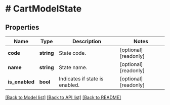 # # CartModelState

## Properties

Name | Type | Description | Notes
------------ | ------------- | ------------- | -------------
**code** | **string** | State code. | [optional] [readonly]
**name** | **string** | State name. | [optional] [readonly]
**is_enabled** | **bool** | Indicates if state is enabled. | [optional] [readonly]

[[Back to Model list]](../../README.md#models) [[Back to API list]](../../README.md#endpoints) [[Back to README]](../../README.md)
